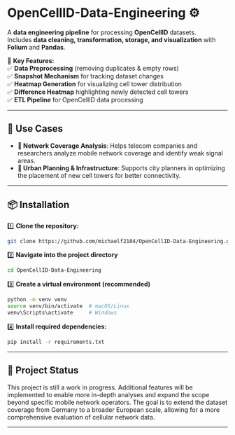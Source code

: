 # OpenCellID-Data-Engineering ⚙️

A **data engineering pipeline** for processing **OpenCellID** datasets.  
Includes **data cleaning, transformation, storage, and visualization** with **Folium** and **Pandas**.  

🌟 **Key Features:**  
✅ **Data Preprocessing** (removing duplicates & empty rows)  
✅ **Snapshot Mechanism** for tracking dataset changes  
✅ **Heatmap Generation** for visualizing cell tower distribution  
✅ **Difference Heatmap** highlighting newly detected cell towers  
✅ **ETL Pipeline** for OpenCellID data processing  

---

## 📌 Use Cases  

- **📍 Network Coverage Analysis**: Helps telecom companies and researchers analyze mobile network coverage and identify weak signal areas.  
- **📍 Urban Planning & Infrastructure**: Supports city planners in optimizing the placement of new cell towers for better connectivity.  


---

## 📦 Installation  

1️⃣ **Clone the repository:**  
```bash
git clone https://github.com/michaelf2104/OpenCellID-Data-Engineering.git
```

2️⃣ **Navigate into the project directory**
```bash
cd OpenCellID-Data-Engineering
```

3️⃣ **Create a virtual environment (recommended)**
```bash
python -m venv venv
source venv/bin/activate  # macOS/Linux
venv\Scripts\activate     # Windows
```

4️⃣ **Install required dependencies:**
```bash
pip install -r requirements.txt
```

---

## 🚧 Project Status  

This project is still a work in progress. Additional features will be implemented to enable more in-depth analyses and expand the scope beyond specific mobile network operators. The goal is to extend the dataset coverage from Germany to a broader European scale, allowing for a more comprehensive evaluation of cellular network data. 

---




